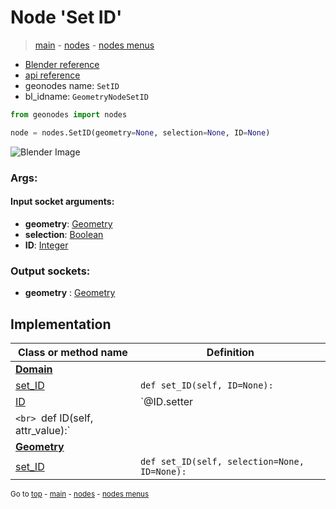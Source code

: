 # Node 'Set ID'

> [main](../structure.md) - [nodes](nodes.md) - [nodes menus](nodes_menus.md)

- [Blender reference](https://docs.blender.org/manual/en/latest/modeling/geometry_nodes/geometry/set_id.html)
- [api reference](https://docs.blender.org/api/current/bpy.types.GeometryNodeSetID.html)
- geonodes name: `SetID`
- bl_idname: `GeometryNodeSetID`

```python
from geonodes import nodes

node = nodes.SetID(geometry=None, selection=None, ID=None)
```

![Blender Image](https://docs.blender.org/manual/en/latest/_images/node-types_GeometryNodeSetID.webp)

### Args:

#### Input socket arguments:

- **geometry**: [Geometry](Geometry.md)
- **selection**: [Boolean](Boolean.md)
- **ID**: [Integer](Integer.md)

### Output sockets:

- **geometry** : [Geometry](Geometry.md)

## Implementation

| Class or method name | Definition |
|----------------------|------------|
| **[Domain](Domain.md)** |
| [set_ID](Domain.md#set_ID) | `def set_ID(self, ID=None):` |
| [ID](Domain.md#ID) | `@ID.setter
`<br> `def ID(self, attr_value):` |
| **[Geometry](Geometry.md)** |
| [set_ID](Geometry.md#set_ID) | `def set_ID(self, selection=None, ID=None):` |

<sub>Go to [top](#node-Set-ID) - [main](../structure.md) - [nodes](nodes.md) - [nodes menus](nodes_menus.md)</sub>

